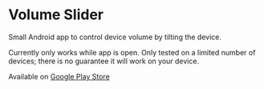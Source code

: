 ﻿# Volume Slider

Small Android app to control device volume by tilting the device. 

Currently only works while app is open. Only tested on a limited number of devices; there is no guarantee it will work on your device.

Available on [Google Play Store](https://play.google.com/store/apps/details?id=com.martinwalls.volumeslider)
